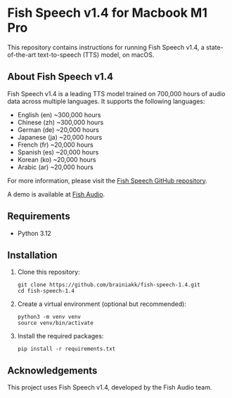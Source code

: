 # Fish Speech v1.4 for Macbook M1 Pro

This repository contains instructions for running Fish Speech v1.4, a state-of-the-art text-to-speech (TTS) model, on macOS.

## About Fish Speech v1.4

Fish Speech v1.4 is a leading TTS model trained on 700,000 hours of audio data across multiple languages. It supports the following languages:

- English (en) ~300,000 hours
- Chinese (zh) ~300,000 hours
- German (de) ~20,000 hours
- Japanese (ja) ~20,000 hours
- French (fr) ~20,000 hours
- Spanish (es) ~20,000 hours
- Korean (ko) ~20,000 hours
- Arabic (ar) ~20,000 hours

For more information, please visit the [Fish Speech GitHub repository](https://github.com/fishaudio/fish-speech).

A demo is available at [Fish Audio](https://fish.audio/).

## Requirements

- Python 3.12

## Installation

1. Clone this repository:
   ```
   git clone https://github.com/brainiakk/fish-speech-1.4.git
   cd fish-speech-1.4
   ```

2. Create a virtual environment (optional but recommended):
   ```
   python3 -m venv venv
   source venv/bin/activate
   ```

3. Install the required packages:
   ```
   pip install -r requirements.txt
   ```


## Acknowledgements

This project uses Fish Speech v1.4, developed by the Fish Audio team.